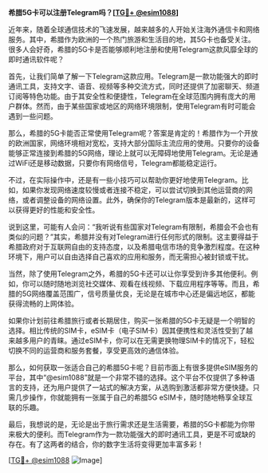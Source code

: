 **希腊5G卡可以注册Telegram吗？[[TG💪+ @esim1088](https://t.me/s/esim1088)]**

近年来，随着全球通信技术的飞速发展，越来越多的人开始关注海外通信卡和网络服务。其中，希腊作为欧洲的一个热门旅游和生活目的地，其5G卡也备受关注。很多人会好奇，希腊的5G卡是否能够顺利地注册和使用Telegram这款风靡全球的即时通讯软件呢？

首先，让我们简单了解一下Telegram这款应用。Telegram是一款功能强大的即时通讯工具，支持文字、语音、视频等多种交流方式，同时还提供了加密聊天、频道订阅等特色功能。由于其安全性和便捷性，Telegram在全球范围内拥有庞大的用户群体。然而，由于某些国家或地区的网络环境限制，使用Telegram有时可能会遇到一些问题。

那么，希腊的5G卡能否正常使用Telegram呢？答案是肯定的！希腊作为一个开放的欧洲国家，网络环境相对宽松，支持大部分国际主流应用的使用。只要你的设备能够正常连接到希腊的5G网络，理论上就可以无障碍地使用Telegram。无论是通过WiFi还是移动数据，只要你有网络信号，Telegram都能稳定运行。

不过，在实际操作中，还是有一些小技巧可以帮助你更好地使用Telegram。比如，如果你发现网络速度较慢或者连接不稳定，可以尝试切换到其他运营商的网络，或者调整设备的网络设置。此外，确保你的Telegram版本是最新的，这样可以获得更好的性能和安全性。

说到这里，可能有人会问：“我听说有些国家对Telegram有限制，希腊会不会也有类似的问题？”其实，希腊并没有对Telegram进行任何形式的限制。这主要得益于希腊政府对于互联网自由的支持态度，以及希腊电信市场的竞争激烈程度。在这种环境下，用户可以自由选择自己喜欢的应用和服务，而无需担心被封锁或干扰。

当然，除了使用Telegram之外，希腊的5G卡还可以让你享受到许多其他便利。例如，你可以随时随地浏览社交媒体、观看在线视频、下载应用程序等等。而且，希腊的5G网络覆盖范围广，信号质量优良，无论是在城市中心还是偏远地区，都能获得流畅的上网体验。

如果你计划前往希腊旅行或者长期居住，购买一张希腊的5G卡无疑是一个明智的选择。相比传统的SIM卡，eSIM卡（电子SIM卡）因其便携性和灵活性受到了越来越多用户的青睐。通过eSIM卡，你可以在无需更换物理SIM卡的情况下，轻松切换不同的运营商和服务套餐，享受更高效的通信体验。

那么，如何获取一张适合自己的希腊5G卡呢？目前市面上有很多提供eSIM服务的平台，其中“@esim1088”就是一个非常不错的选择。这个平台不仅提供了多种语言的支持，还为用户提供了一站式的解决方案，从选购到激活都非常方便快捷。只需几步操作，你就能拥有一张属于自己的希腊5G eSIM卡，随时随地畅享全球互联的乐趣。

最后，我想说的是，无论是出于旅行需求还是生活需要，希腊的5G卡都能为你带来极大的便利。而Telegram作为一款功能强大的即时通讯工具，更是不可或缺的存在。有了这两者的结合，你的数字生活将变得更加丰富多彩！

[[TG💪+ @esim1088](https://t.me/s/esim1088) ![Image](https://i.postimg.cc/4NQfJmqS/Snipaste-2025-05-13-00-14-12.png)]